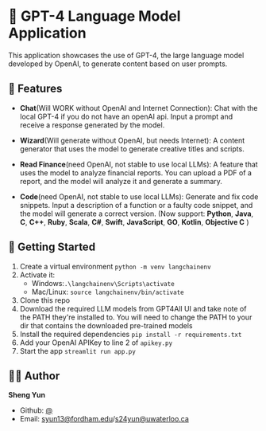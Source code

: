 # 🤖 GPT-4 Language Model Application

This application showcases the use of GPT-4, the large language model developed by OpenAI, to generate content based on user prompts. 

## 🎯 Features

- **Chat**(Will WORK without OpenAI and Internet Connection): Chat with the local GPT-4 if you do not have an openAI api. Input a prompt and receive a response generated by the model.

- **Wizard**(Will generate without OpenAI, but needs Internet): A content generator that uses the model to generate creative titles and scripts.

- **Read Finance**(need OpenAI, not stable to use local LLMs): A feature that uses the model to analyze financial reports. You can upload a PDF of a report, and the model will analyze it and generate a summary.

- **Code**(need OpenAI, not stable to use local LLMs): Generate and fix code snippets. Input a description of a function or a faulty code snippet, and the model will generate a correct version. (Now support: **Python**, **Java**, **C**, **C++**, **Ruby**, **Scala**, **C#**, **Swift**, **JavaScript**, **GO**, **Kotlin**, **Objective C** )

## 🚀 Getting Started

1. Create a virtual environment `python -m venv langchainenv`
2. Activate it: 
   - Windows:`.\langchainenv\Scripts\activate`
   - Mac/Linux: `source langchainenv/bin/activate`
3. Clone this repo
4. Download the required LLM models from GPT4All UI and take note of the PATH they're installed to. You will need to change the PATH to your dir that contains the downloaded pre-trained models  
5. Install the required dependencies `pip install -r requirements.txt`
6. Add your OpenAI APIKey to line 2 of `apikey.py`
7. Start the app `streamlit run app.py`  

## 👩‍💻 Author
**Sheng Yun**
- Github: [@<nickShengY>](https://github.com/<https://github.com/nickShengY>)
- Email: <syun13@fordham.edu>/<s24yun@uwaterloo.ca>



